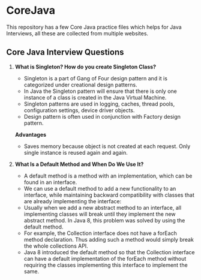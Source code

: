 # CoreJava
This repository has a few Core Java practice files which helps for Java Interviews, all these are collected from multiple websites.
## Core Java Interview Questions
1. **What is Singleton? How do you create Singleton Class?**
    - Singleton is a part of Gang of Four design pattern and it is categorized under creational design patterns.
    - In Java the Singleton pattern will ensure that there is only one instance of a class is created in the Java Virtual Machine.
    - Singleton patterns are used in logging, caches, thread pools, configuration settings, device driver objects.
    - Design pattern is often used in conjunction with Factory design pattern.
    
   **Advantages**
    - Saves memory because object is not created at each request. Only single instance is reused again and again.

2. **What Is a Default Method and When Do We Use It?**
   - A default method is a method with an implementation, which can be found in an interface.
   - We can use a default method to add a new functionality to an interface, while maintaining backward compatibility with classes that are already implementing the interface:
   - Usually when we add a new abstract method to an interface, all implementing classes will break until they implement the new abstract method. In Java 8, this problem was solved by using the default method.
   - For example, the Collection interface does not have a forEach method declaration. Thus adding such a method would simply break the whole collections API.
   - Java 8 introduced the default method so that the Collection interface can have a default implementation of the forEach method without requiring the classes implementing this interface to implement the same.
